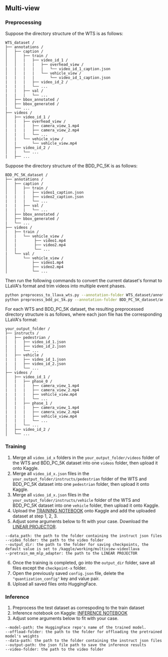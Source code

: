 ## Multi-view
### Preprocessing

Suppose the directory structure of the WTS is as follows:
```
WTS_dataset /
├── annotations /
│   ├── caption /
│   │   ├── train /
│   │   |   ├── video_id_1 / 
│   │   |   |   ├── overhead_view /
|   |   |   |   |   └── video_id_1_caption.json
│   │   |   |   └── vehicle_view /
|   |   |   |       └── video_id_1_caption.json
|   |   |   ├── video_id_2 /
|   |   |   └── ...
|   |   ├── val /
|   |   |   └── ...
│   ├── bbox_annotated /
│   ├── bbox_generated /
|   └── ...
├── videos /
│   ├── video_id_1 /
│   |   ├── overhead_view /
│   |   |   ├── camera_view_1.mp4
|   |   |   ├── camera_view_2.mp4
│   |   |   └── ...
│   |   └── vehicle_view /
│   |       └── vehicle_view.mp4
│   ├── video_id_2 /
│   |   └── ...
|   ├── ...
```

Suppose the directory structure of the BDD_PC_5K is as follows:
```
BDD_PC_5K_dataset /
├── annotations /
│   ├── caption /
│   │   ├── train /
│   │   |   ├── video1_caption.json 
|   |   |   ├── video2_caption.json
|   |   |   └── ...
|   |   ├── val /
|   |   |   └── ...   
│   ├── bbox_annotated /
│   ├── bbox_generated /
|   └── ...
├── videos /
|   ├── train /
│   |   └── vehicle_view /
│   |        ├── video1.mp4
│   |        ├── video2.mp4
│   |        └── ... 
|   └── val /
│       └── vehicle_view /
│           ├── video1.mp4
│           ├── video2.mp4
│           └── ...
```

Then run the following commands to convert the current dataset's format to LLaVA's format and trim videos into multiple event phases.
```bash
python preprocess_to_llava_wts.py --annotation-folder WTS_dataset/annotations --video_folder WTS_dataset/annotations --annotation-output-folder your_output_folder/annotations --video-output-folder your_output_folder/videos
python preprocess_bdd_pc_5k.py --annotation-folder BDD_PC_5K_dataset/annotations --video_folder BDD_PC_5K_dataset/annotations --annotation-output-folder your_output_folder/annotations --video-output-folder your_output_folder/videos
```

For each WTS and BDD_PC_5K dataset, the resulting preprocessed directory structure is as follows, where each json file has the corresponding LLaVA's format:
```
your_output_folder /
├── instructs /
|   ├── pedestrian / 
│   |   ├── video_id_1.json
|   |   ├── video_id_2.json
│   │   └── ...
|   ├── vehicle /
|   |   ├── video_id_1.json
|   |   ├── video_id_2.json
│   │   └── ...
├── videos /
│   ├── video_id_1 /
│   |   ├── phase_0 /
│   |   |   ├── camera_view_1.mp4
|   |   |   ├── camera_view_2.mp4
|   |   |   ├── vehicle_view.mp4
│   |   |   └── ...
│   |   ├── phase_1 /
│   |   |   ├── camera_view_1.mp4
|   |   |   ├── camera_view_2.mp4
|   |   |   ├── vehicle_view.mp4
│   |   |   └── ...
|   |   └── ...
│   ├── video_id_2 /
│   └── ...
```

### Training
1. Merge all ```video_id_x``` folders in the ```your_output_folder/videos``` folder of the WTS and BDD_PC_5K dataset into one ```videos``` folder, then upload it onto Kaggle.
2. Merge all ```video_id_x.json``` files in the ```your_output_folder/instructs/pedestrian``` folder of the WTS and BDD_PC_5K dataset into one ```pedestrian``` folder, then upload it onto Kaggle.
3. Merge all ```video_id_x.json``` files in the ```your_output_folder/instructs/vehicle``` folder of the WTS and BDD_PC_5K dataset into one ```vehicle``` folder, then upload it onto Kaggle.
4. Upload the [TRAINING NOTEBOOK](https://github.com/ToTuanAn/AICityChallenge2024_Track2/tree/main/multiview/LLaVA/notebooks/train.ipynb) onto Kaggle and add the uploaded dataset at step 1, 2, 3.
5. Adjust some arguments below to fit with your case. Download the [LINEAR PROJECTOR](https://huggingface.co/LanguageBind/Video-LLaVA-Pretrain-7B/resolve/main/mm_projector.bin?download=true).
```
--data_path: the path to the folder containing the instruct json files
--video_folder: the path to the video folder
--output_dir: the path to the folder for saving checkpoints, the default value is set to /kaggle/working/multiview-videollava
--pretrain_mm_mlp_adapter: the path to the LINEAR PROJECTOR
```
6. Once the training is completed, go into the ```output_dir``` folder, save all files except the ```checkpoint-x``` folder.
7. Open the previously saved ```config.json``` file, delete the ```"quantization_config"``` key and value pair.
8. Upload all saved files onto HuggingFace. 

### Inference
1. Preprocess the test dataset as correspoding to the train dataset
2. Inference notebook on Kaggle: [INFERENCE NOTEBOOK](https://www.kaggle.com/code/anttun/training-single-view-model/edit)
3. Adjust some arguments below to fit with your case. 
```
--model-path: the HuggingFace repo's name of the trained model.
--offload-folder: the path to the folder for offloading the pretrained model's weights
--data-path: the path to the folder containing the instruct json files
--output-path: the json file path to save the inference results
--video-folder: the path to the video folder
```





